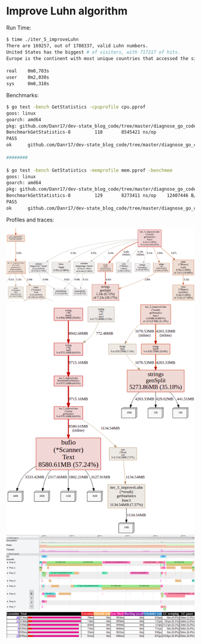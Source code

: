 # Improve Luhn algorithm

Run Time:

```bash
$ time ./iter_5_improveLuhn
There are 169257, out of 1708337, valid Luhn numbers. 
United States has the biggest # of visitors, with 717217 of hits. 
Europe is the continent with most unique countries that accessed the site more than 1000 times. It has 33 unique countries. 

real	0m0,703s
user	0m2,030s
sys	    0m0,310s
```

Benchmarks:

```bash
$ go test -bench GetStatistics -cpuprofile cpu.pprof
goos: linux
goarch: amd64
pkg: github.com/Danr17/dev-state_blog_code/tree/master/diagnose_go_code/iter_5_improveLuhn
BenchmarkGetStatistics-8   	     118	   8545421 ns/op
PASS
ok  	github.com/Danr17/dev-state_blog_code/tree/master/diagnose_go_code/iter_5_improveLuhn	8.464s

########

$ go test -bench GetStatistics -memprofile mem.pprof -benchmem
goos: linux
goarch: amd64
pkg: github.com/Danr17/dev-state_blog_code/tree/master/diagnose_go_code/iter_5_improveLuhn
BenchmarkGetStatistics-8   	     129	   8273411 ns/op	12407446 B/op	  105717 allocs/op
PASS
ok  	github.com/Danr17/dev-state_blog_code/tree/master/diagnose_go_code/iter_5_improveLuhn	9.311s
```

Profiles and traces:

![iter 5 cpu](imgs/iter5_cpu.png "Iter 5 CPU")
![iter 5 mem](imgs/iter5_mem.png "Iter 5 MEM")
![iter 5 trace](imgs/iter5_trace.png "Iter 5 Trace")
![iter 5 trace](imgs/iter5_goroutines.png "Iter 5 Goroutines")
